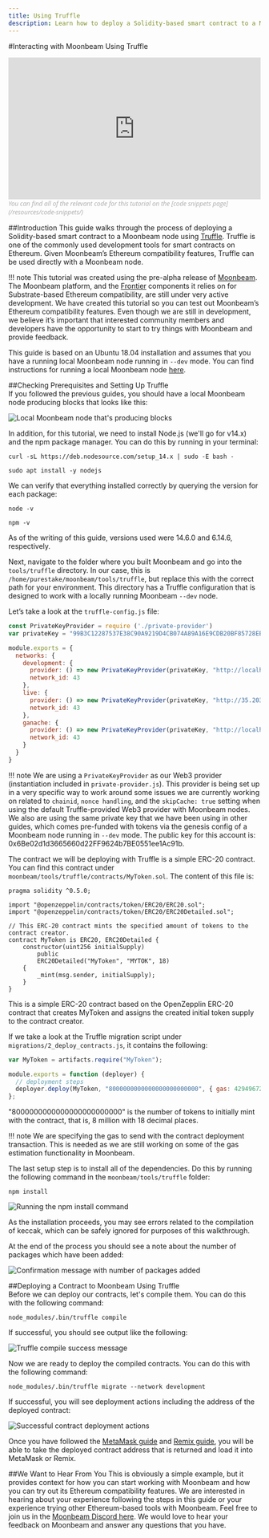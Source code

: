 ```yaml
---
title: Using Truffle
description: Learn how to deploy a Solidity-based smart contract to a Moonbeam node using Truffle.
---
```


#Interacting with Moonbeam Using Truffle
<style>.embed-container { position: relative; padding-bottom: 56.25%; height: 0; overflow: hidden; max-width: 100%; } .embed-container iframe, .embed-container object, .embed-container embed { position: absolute; top: 0; left: 0; width: 100%; height: 100%; }</style><div class='embed-container'><iframe src='https://www.youtube.com/embed//RD5MefSPNeo' frameborder='0' allowfullscreen></iframe></div>
<style>.caption { font-family: Open Sans, sans-serif; font-size: 0.9em; color: rgba(170, 170, 170, 1); font-style: italic; letter-spacing: 0px; position: relative;}</style><div class='caption'>You can find all of the relevant code for this tutorial on the [code snippets page](/resources/code-snippets/)</div>

##Introduction
This guide walks through the process of deploying a Solidity-based smart contract to a Moonbeam node using [Truffle](https://www.trufflesuite.com/).  Truffle is one of the commonly used development tools for smart contracts on Ethereum.  Given Moonbeam’s Ethereum compatibility features, Truffle can be used directly with a Moonbeam node.

!!! note
    This tutorial was created using the pre-alpha release of [Moonbeam](https://github.com/PureStake/moonbeam/tree/moonbeam-tutorials). The Moonbeam platform, and the [Frontier](https://github.com/paritytech/frontier) components it relies on for Substrate-based Ethereum compatibility, are still under very active development.  We have created this tutorial so you can test out Moonbeam’s Ethereum compatibility features.  Even though we are still in development, we believe it’s important that interested community members and developers have the opportunity to start to try things with Moonbeam and provide feedback.

This guide is based on an Ubuntu 18.04 installation and assumes that you have a running local Moonbeam node running in `--dev` mode.  You can find instructions for running a local Moonbeam node [here](/getting-started/setting-up-a-node/).

##Checking Prerequisites and Setting Up Truffle  
If you followed the previous guides, you should have a local Moonbeam node producing blocks that looks like this:

![Local Moonbeam node that's producing blocks](/images/using-truffle-1.png)

In addition, for this tutorial, we need to install Node.js (we'll go for v14.x) and the npm package manager. You can do this by running in your terminal:

```
curl -sL https://deb.nodesource.com/setup_14.x | sudo -E bash -
```
```
sudo apt install -y nodejs
```

We can verify that everything installed correctly by querying the version for each package:

```
node -v
```
```
npm -v
```

As of the writing of this guide, versions used were 14.6.0 and 6.14.6, respectively.

Next, navigate to the folder where you built Moonbeam and go into the `tools/truffle` directory.  In our case, this is `/home/purestake/moonbeam/tools/truffle`, but replace this with the correct path for your environment.  This directory has a Truffle configuration that is designed to work with a locally running Moonbeam `--dev` node.

Let’s take a look at the `truffle-config.js` file:

``` javascript
const PrivateKeyProvider = require ('./private-provider')
var privateKey = "99B3C12287537E38C90A9219D4CB074A89A16E9CDB20BF85728EBD97C343E342";

module.exports = {
  networks: {
    development: {
      provider: () => new PrivateKeyProvider(privateKey, "http://localhost:9933/", 43),
      network_id: 43
    },
    live: {
      provider: () => new PrivateKeyProvider(privateKey, "http://35.203.125.209:9933/", 43),
      network_id: 43
    },
    ganache: {
      provider: () => new PrivateKeyProvider(privateKey, "http://localhost:8545/", 43),
      network_id: 43
    }
  }
}
```

!!! note
    We are using a `PrivateKeyProvider` as our Web3 provider (instantiation included in `private-provider.js`).  This provider is being set up in a very specific way to work around some issues we are currently working on related to `chainid`, `nonce handling`, and the `skipCache: true` setting when using the default Truffle-provided Web3 provider with Moonbeam nodes.  We also are using the same private key that we have been using in other guides, which comes pre-funded with tokens via the genesis config of a Moonbeam node running in `--dev` mode.  The public key for this account is: 0x6Be02d1d3665660d22FF9624b7BE0551ee1Ac91b.

The contract we will be deploying with Truffle is a simple ERC-20 contract.  You can find this contract under `moonbeam/tools/truffle/contracts/MyToken.sol`.  The content of this file is:

```solidity
pragma solidity ^0.5.0;

import "@openzeppelin/contracts/token/ERC20/ERC20.sol";
import "@openzeppelin/contracts/token/ERC20/ERC20Detailed.sol";

// This ERC-20 contract mints the specified amount of tokens to the contract creator.
contract MyToken is ERC20, ERC20Detailed {
    constructor(uint256 initialSupply)
        public
        ERC20Detailed("MyToken", "MYTOK", 18)
    {
        _mint(msg.sender, initialSupply);
    }
}
```

This is a simple ERC-20 contract based on the OpenZepplin ERC-20 contract that creates MyToken and assigns the created initial token supply to the contract creator.

If we take a look at the Truffle migration script under `migrations/2_deploy_contracts.js`, it contains the following:

```javascript
var MyToken = artifacts.require("MyToken");

module.exports = function (deployer) {
  // deployment steps
  deployer.deploy(MyToken, "8000000000000000000000000", { gas: 4294967295 });
};
```

"8000000000000000000000000" is the number of tokens to initially mint with the contract, that is, 8 million with 18 decimal places.

!!! note
    We are specifying the gas to send with the contract deployment transaction.  This is needed as we are still working on some of the gas estimation functionality in Moonbeam.

The last setup step is to install all of the dependencies.  Do this by running the following command in the `moonbeam/tools/truffle` folder: 

```
npm install
```

![Running the npm install command](/images/using-truffle-2.png)

As the installation proceeds, you may see errors related to the compilation of keccak, which can be safely ignored for purposes of this walkthrough.

At the end of the process you should see a note about the number of packages which have been added:

![Confirmation message with number of packages added](/images/using-truffle-3.png)

##Deploying a Contract to Moonbeam Using Truffle  
Before we can deploy our contracts, let's compile them. You can do this with the following command:

```
node_modules/.bin/truffle compile
```

If successful, you should see output like the following:

![Truffle compile success message](/images/using-truffle-4.png)

Now we are ready to deploy the compiled contracts.  You can do this with the following command:

```
node_modules/.bin/truffle migrate --network development
```

If successful, you will see deployment actions including the address of the deployed contract:

![Successful contract deployment actions](/images/using-truffle-5.png)

Once you have followed the [MetaMask guide](/getting-started/using-metamask/) and [Remix guide](/getting-started/using-remix/), you will be able to take the deployed contract address that is returned and load it into MetaMask or Remix.

##We Want to Hear From You
This is obviously a simple example, but it provides context for how you can start working with Moonbeam and how you can try out its Ethereum compatibility features.  We are interested in hearing about your experience following the steps in this guide or your experience trying other Ethereum-based tools with Moonbeam.  Feel free to join us in the [Moonbeam Discord here](https://discord.gg/nWbtA9x).  We would love to hear your feedback on Moonbeam and answer any questions that you have.  
